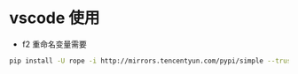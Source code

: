 # vscode 使用
- f2 重命名变量需要
```bash
pip install -U rope -i http://mirrors.tencentyun.com/pypi/simple --trusted-host mirrors.tencentyun.com
```
